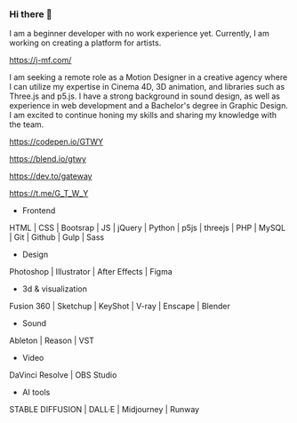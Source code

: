 ### Hi there 👋

<!--
**ALEVOLDON/ALEVOLDON** is a ✨ _special_ ✨ repository because its `README.md` (this file) appears on your GitHub profile.

Here are some ideas to get you started:

- 🔭 I’m currently working on ...
- 🌱 I’m currently learning ...
- 👯 I’m looking to collaborate on ...
- 🤔 I’m looking for help with ...
- 💬 Ask me about ...
- 📫 How to reach me: ...
- 😄 Pronouns: ...
- ⚡ Fun fact: ...
-->

I am a beginner developer with no work experience yet. Currently, I am working on creating a platform for artists.

https://j-mf.com/

I am seeking a remote role as a Motion Designer in a creative agency where I can utilize my expertise in Cinema 4D, 3D animation, and libraries such as Three.js and p5.js. I have a strong background in sound design, as well as experience in web development and a Bachelor's degree in Graphic Design. I am excited to continue honing my skills and sharing my knowledge with the team.

https://codepen.io/GTWY

https://blend.io/gtwy

https://dev.to/gateway

https://t.me/G_T_W_Y

- Frontend

HTML | CSS | Bootsrap | JS | jQuery | Python | p5js | threejs | PHP | MySQL | Git | Github | Gulp | Sass

- Design

Photoshop | Illustrator | After Effects | Figma

- 3d & visualization

Fusion 360 | Sketchup | KeyShot | V-ray | Enscape | Blender

- Sound

Ableton | Reason | VST

- Video

DaVinci Resolve | OBS Studio

- AI tools

STABLE DIFFUSION | DALL·E | Midjourney | Runway
